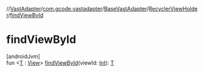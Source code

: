 //[VastAdapter](../../../../index.md)/[com.gcode.vastadapter](../../index.md)/[BaseVastAdapter](../index.md)/[RecyclerViewHolder](index.md)/[findViewById](find-view-by-id.md)

# findViewById

[androidJvm]\
fun <[T](find-view-by-id.md) : [View](https://developer.android.com/reference/kotlin/android/view/View.html)> [findViewById](find-view-by-id.md)(viewId: [Int](https://kotlinlang.org/api/latest/jvm/stdlib/kotlin/-int/index.html)): [T](find-view-by-id.md)
